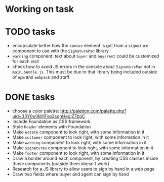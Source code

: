 # Working on task


# TODO tasks

- encapsulate better how the `canvas` element is got from a `signature` component to use with the `SignaturePad` library
- `warning` component: text about `buyer` and `buy/rent` could be customized for each visit
- check how to avoid JS errors in the console about `SignaturePad` not in `main.bundle.js`. This must be due to that library being included outside of `npm` and `webpack` and staff

# DONE tasks

+ choose a color palette: http://paletton.com/palette.php?uid=33Y0u0kllllFvq3sqnHegiZ7bgC
+ Include Foundation as CSS framework
+ Style `header` elements with Foundation
+ Make `estate` component to look right, with some information in it
+ Make `customer` component to look right, with some information in it
+ Make `warning` component to look right, with some information in it
+ Make `signatures` component to look right, with some information in it
+ Make `footer` component to look right, with some information in it
+ Draw a border around each component, by creating CSS classes inside those components (outside them doesn't work)
+ Research for a JS library to allow users to sign by hand in a web page
+ Draw two fields where buyer and agent can sign by hand

